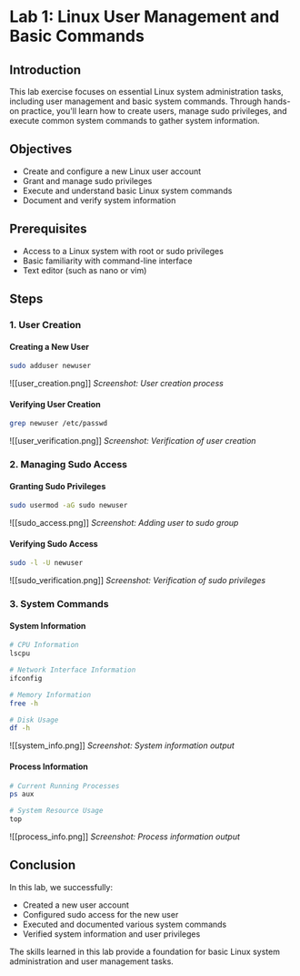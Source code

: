 # Lab 1: Linux User Management and Basic Commands

## Introduction
This lab exercise focuses on essential Linux system administration tasks, including user management and basic system commands. Through hands-on practice, you'll learn how to create users, manage sudo privileges, and execute common system commands to gather system information.

## Objectives
- Create and configure a new Linux user account
- Grant and manage sudo privileges
- Execute and understand basic Linux system commands
- Document and verify system information

## Prerequisites
- Access to a Linux system with root or sudo privileges
- Basic familiarity with command-line interface
- Text editor (such as nano or vim)

## Steps

### 1. User Creation
#### Creating a New User
```bash
sudo adduser newuser
```
![[user_creation.png]]
*Screenshot: User creation process*

#### Verifying User Creation
```bash
grep newuser /etc/passwd
```
![[user_verification.png]]
*Screenshot: Verification of user creation*

### 2. Managing Sudo Access
#### Granting Sudo Privileges
```bash
sudo usermod -aG sudo newuser
```
![[sudo_access.png]]
*Screenshot: Adding user to sudo group*

#### Verifying Sudo Access
```bash
sudo -l -U newuser
```
![[sudo_verification.png]]
*Screenshot: Verification of sudo privileges*

### 3. System Commands
#### System Information
```bash
# CPU Information
lscpu

# Network Interface Information
ifconfig

# Memory Information
free -h

# Disk Usage
df -h
```
![[system_info.png]]
*Screenshot: System information output*

#### Process Information
```bash
# Current Running Processes
ps aux

# System Resource Usage
top
```
![[process_info.png]]
*Screenshot: Process information output*

## Conclusion
In this lab, we successfully:
- Created a new user account
- Configured sudo access for the new user
- Executed and documented various system commands
- Verified system information and user privileges

The skills learned in this lab provide a foundation for basic Linux system administration and user management tasks.

